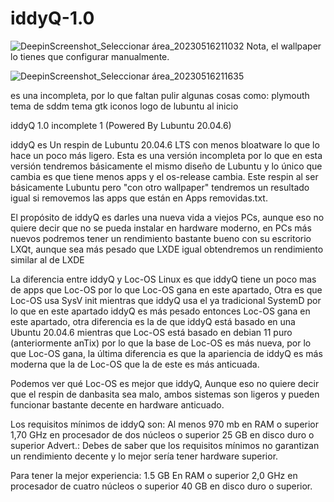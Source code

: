 # iddyQ-1.0

![DeepinScreenshot_Seleccionar área_20230516211032](https://github.com/izaxYT14538/iddyQ-1.0/assets/101516262/c9216b27-4a53-4071-ab5a-78c2b2f5d540)
Nota, el wallpaper lo tienes que configurar manualmente.

![DeepinScreenshot_Seleccionar área_20230516211635](https://github.com/izaxYT14538/iddyQ-1.0/assets/101516262/731b288f-f5ea-43af-a811-803bce5e3aab)

es una incompleta, por lo que faltan pulir algunas cosas como:
plymouth
tema de sddm
tema gtk
iconos
logo de lubuntu al inicio


iddyQ 1.0 incomplete 1 (Powered By Lubuntu 20.04.6)

iddyQ es Un respin de Lubuntu 20.04.6 LTS con menos bloatware lo que lo hace un poco más ligero.
Esta es una versión incompleta por lo que en esta versión tendremos básicamente el mismo diseño de Lubuntu y lo único que cambia es que tiene menos apps y el os-release cambia.
Este respin al ser básicamente Lubuntu pero "con otro wallpaper" tendremos un resultado igual si removemos las apps que están en Apps removidas.txt.

El propósito de iddyQ es darles una nueva vida a viejos PCs, aunque eso no quiere decir que no se pueda instalar en hardware moderno, en PCs más nuevos podremos tener un rendimiento bastante bueno con su escritorio LXQt, aunque sea más pesado que LXDE igual obtendremos un rendimiento similar al de LXDE

La diferencia entre iddyQ y Loc-OS Linux es que iddyQ tiene un poco mas de apps que Loc-OS por lo que Loc-OS gana en este apartado,
Otra es que Loc-OS usa SysV init mientras que iddyQ usa el ya tradicional SystemD por lo que en este apartado iddyQ es más pesado entonces Loc-OS gana en este apartado, otra diferencia es la de que iddyQ está basado en una Ubuntu 20.04.6 mientras que Loc-OS está basado en debian 11 puro (anteriormente anTix) por lo que la base de Loc-OS es más nueva, por lo que Loc-OS gana, la última diferencia es que la apariencia de iddyQ es más moderna que la de Loc-OS que la de este es más anticuada.

Podemos ver qué Loc-OS es mejor que iddyQ, Aunque eso no quiere decir que el respin de danbasita sea malo, ambos sistemas son ligeros y pueden funcionar bastante decente en hardware anticuado.

Los requisitos mínimos de iddyQ son:
Al menos 970 mb en RAM o superior
1,70 GHz en procesador de dos núcleos o superior 
25 GB en disco duro o superior
 Advert.: Debes de saber que los requisitos mínimos no garantizan un rendimiento decente y lo mejor sería tener hardware superior.

Para tener la mejor experiencia:
1.5 GB En RAM o superior
2,0 GHz en procesador de cuatro núcleos o superior
40 GB en disco duro o superior.
